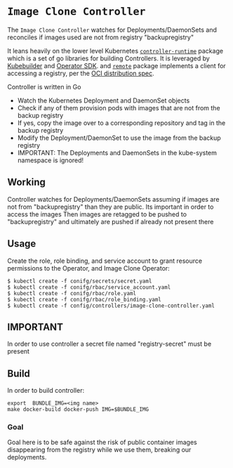 # `Image Clone Controller`

The `Image Clone Controller` watches for Deployments/DaemonSets and reconciles if images used are not from
registry "backupregistry"

It leans heavily on the lower level Kubernetes [`controller-runtime`](https://github.com/kubernetes-sigs/controller-runtime) package which is a set of go libraries for building
Controllers. It is leveraged by [Kubebuilder](https://book.kubebuilder.io/) and
[Operator SDK](https://github.com/operator-framework/operator-sdk).
and [`remote`](https://github.com/google/go-containerregistry/tree/main/pkg/v1/remote) package implements a client for accessing a registry,
per the [OCI distribution spec](https://github.com/opencontainers/distribution-spec/blob/master/spec.md).

Controller is written in Go

* Watch the Kubernetes Deployment and DaemonSet objects
* Check if any of them provision pods with images that are not from the backup
registry
* If yes, copy the image over to a corresponding repository and tag in the backup
registry
* Modify the Deployment/DaemonSet to use the image from the backup registry
* IMPORTANT: The Deployments and DaemonSets in the kube-system namespace
is ignored!

## Working 
Controller watches for Deployments/DaemonSets assuming if images are not from "backupregistry" than they are public. Its important in order to access the images
Then images are retagged to be pushed to "backupregistry" and ultimately are pushed if already not present there

## Usage
Create the role, role binding, and service account to grant resource permissions to the Operator, and Image Clone Operator:
```
$ kubectl create -f conifg/secrets/secret.yaml
$ kubectl create -f conifg/rbac/service_account.yaml
$ kubectl create -f conifg/rbac/role.yaml
$ kubectl create -f conifg/rbac/role_binding.yaml
$ kubectl create -f config/controllers/image-clone-controller.yaml
```
## IMPORTANT
In order to use controller a secret file named "registry-secret" must be present 

## Build
In order to build controller:

```
export  BUNDLE_IMG=<img name>
make docker-build docker-push IMG=$BUNDLE_IMG
```
### Goal
Goal here is to be safe against the risk of public container images disappearing from the registry while
we use them, breaking our deployments.





